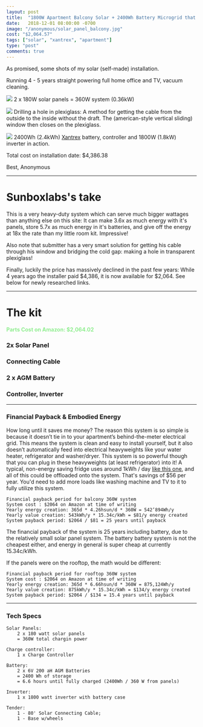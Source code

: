 ```yaml
---
layout: post
title:  "1800W Apartment Balcony Solar + 2400Wh Battery Microgrid that can power fridge"
date:   2018-12-01 08:00:00 -0700
image: "/anonymous/solar_panel_balcony.jpg"
cost: "$2,064.57"
tags: ["solar", "xantrex", "apartment"]
type: "post"
comments: true
---
```




As promised, some shots of my solar (self-made) installation.

Running 4 - 5 years straight powering full home office and TV, vacuum cleaning.


![](/anonymous/solar_panel_balcony.jpg)
2 x 180W solar panels = 360W system (0.36kW)


![](/anonymous/Solar_Cable_Through_Window.jpg)
Drilling a hole in plexiglass: A method for getting the cable from the outside to the inside without the draft. The (american-style vertical sliding) window then closes on the plexiglass.

![](/anonymous/xantrex_powerhub_1800_in_apartment.jpg)
2400Wh (2.4kWh) [Xantrex](http://www.xantrex.com/power-products/backup-power/xpower-powerhub-1800.aspx) battery, controller and 1800W (1.8kW) inverter in action.


Total cost on installation date: $4,386.38


Best,
Anonymous

-------




Sunboxlabs's take
==================

This is a very heavy-duty system which can serve much bigger wattages than anything else on this site: It can make 3.6x as much energy with it's panels, store 5.7x as much energy in it's batteries, and give off the energy at 18x the rate than my little room kit. Impressive!

Also note that submitter has a very smart solution for getting his cable through his window and bridging the cold gap: making a hole in transparent plexiglass!

Finally, luckily the price has massively declined in the past few years: While 4 years ago the installer paid $4,386, it is now available for $2,064. See below for newly researched links.


-------



The kit
=======

<h4 style="color: lightgreen">Parts Cost on Amazon: $2,064.02</h4>

### 2x Solar Panel


<script type="text/javascript">
amzn_assoc_tracking_id = "gridlesskits-20";
amzn_assoc_ad_mode = "manual";
amzn_assoc_ad_type = "smart";
amzn_assoc_marketplace = "amazon";
amzn_assoc_region = "US";
amzn_assoc_design = "enhanced_links";
amzn_assoc_asins = "B0772PD96K";
amzn_assoc_placement = "adunit";
amzn_assoc_linkid = "577c756a0b056a00ab0be19aa8d7f9fd";
</script>
<script src="//z-na.amazon-adsystem.com/widgets/onejs?MarketPlace=US"></script>

### Connecting Cable


<script type="text/javascript">
amzn_assoc_tracking_id = "gridlesskits-20";
amzn_assoc_ad_mode = "manual";
amzn_assoc_ad_type = "smart";
amzn_assoc_marketplace = "amazon";
amzn_assoc_region = "US";
amzn_assoc_design = "enhanced_links";
amzn_assoc_asins = "B017PI2OUS";
amzn_assoc_placement = "adunit";
amzn_assoc_linkid = "5f6d444601895263b862079d7dc2d8ca";
</script>
<script src="//z-na.amazon-adsystem.com/widgets/onejs?MarketPlace=US"></script>

### 2 x AGM Battery
<script type="text/javascript">
amzn_assoc_tracking_id = "gridlesskits-20";
amzn_assoc_ad_mode = "manual";
amzn_assoc_ad_type = "smart";
amzn_assoc_marketplace = "amazon";
amzn_assoc_region = "US";
amzn_assoc_design = "enhanced_links";
amzn_assoc_asins = "B075RGX1WR";
amzn_assoc_placement = "adunit";
amzn_assoc_linkid = "e82ef65ea92549f31c71ff07d1721b8d";
</script>
<script src="//z-na.amazon-adsystem.com/widgets/onejs?MarketPlace=US"></script>

### Controller, Inverter

<script type="text/javascript">
amzn_assoc_tracking_id = "gridlesskits-20";
amzn_assoc_ad_mode = "manual";
amzn_assoc_ad_type = "smart";
amzn_assoc_marketplace = "amazon";
amzn_assoc_region = "US";
amzn_assoc_design = "enhanced_links";
amzn_assoc_asins = "B000NONM94";
amzn_assoc_placement = "adunit";
amzn_assoc_linkid = "2bf3a6df9a80450baf4425155cd1050c";
</script>
<script src="//z-na.amazon-adsystem.com/widgets/onejs?MarketPlace=US"></script>

------

### Financial Payback & Embodied Energy

How long until it saves me money? The reason this system is so simple is because it doesn’t tie in to your apartment’s behind-the-meter electrical grid. This means the system is clean and easy to install yourself, but it also doesn’t automatically feed into electrical heavyweights like your water heater, refrigerator and washer/dryer. This system is so powerful though that you can plug in these heavyweights (at least refrigerator) into it! A typical, non-energy saving fridge uses around 1kWh / day [like this one](https://www.searsoutlet.com/d/product_details.jsp?pid=136160&uid=41032085&storeZip=98188&sid=IDx20110411x000008&scid=scplp41032085&sc_intid=41032085&gclid=EAIaIQobChMIqOqbr4OR3wIVTR-tBh2qTwStEAQYASABEgKRSvD_BwE), and all of this could be offloaded onto the system. That's savings of $56 per year. You'd need to add more loads like washing machine and TV to it to fully utilize this system.

    Financial payback period for balcony 360W system
    System cost : $2064 on Amazon at time of writing
    Yearly energy creation: 365d * 4.26hsun/d * 360W = 542’894Wh/y
    Yearly value creation: 543kWh/y * 15.34c/kWh = $81/y energy created
    System payback period: $2064 / $81 = 25 years until payback

The financial payback of the system is 25 years including battery, due to the relatively small solar panel system. The battery  battery system is not the cheapest either, and energy in general is super cheap at currently 15.34c/kWh.

If the panels were on the rooftop, the math would be different:

    Financial payback period for rooftop 360W system
    System cost : $2064 on Amazon at time of writing
    Yearly energy creation: 365d * 6.66hsun/d * 360W = 875,124Wh/y
    Yearly value creation: 875kWh/y * 15.34c/kWh = $134/y energy created
    System payback period: $2064 / $134 = 15.4 years until payback


-------


### Tech Specs

	Solar Panels:
		2 x 180 watt solar panels
		= 360W total chargin power 

	Charge controller:
		1 x Charge Controller

	Battery:
		2 x 6V 200 aH AGM Batteries
		= 2400 Wh of storage
		= 6.6 hours until fully charged (2400Wh / 360 W from panels)

	Inverter:
		1 x 1800 watt inverter with battery case 

	Tender:
		1 - 80' Solar Connecting Cable; 
		1 - Base w/wheels          
